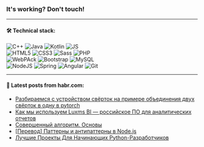 ### It's working? Don't touch!

---

#### 🛠️ Technical stack:

![C++](https://img.shields.io/badge/C++-informational?logo=c%2B%2B&style=flat&logoColor=white&color=9C033A)
![Java](https://img.shields.io/badge/Java-informational?logo=java&style=flat&logoColor=white&color=007396)
![Kotlin](https://img.shields.io/badge/Kotlin-informational?logo=Kotlin&style=flat&logoColor=white&color=0095D5)
![JS](https://img.shields.io/badge/JS-informational?logo=javaScript&style=flat&logoColor=black&color=F7Df1E) <br>
![HTML5](https://img.shields.io/badge/HTML5-informational?logo=html5&style=flat&logoColor=white&color=E34F26)
![CSS3](https://img.shields.io/badge/CSS3-informational?logo=css3&style=flat&logoColor=white&color=157286)
![Sass](https://img.shields.io/badge/Saas-informational?logo=sass&style=flat&logoColor=white&color=hotpink)
![PHP](https://img.shields.io/badge/PHP-informational?logo=php&style=flat&logoColor=white&color=777BB4) <br>
![WebPAck](https://img.shields.io/badge/WebPack-informational?logo=webPack&style=flat&logoColor=white&color=FF6F00)
![Bootstrap](https://img.shields.io/badge/Bootstrap-informational?logo=Bootstrap&style=flat&logoColor=white&color=7952B3)
![MySQL](https://img.shields.io/badge/MySQL-informational?logo=MySQL&style=flat&logoColor=white&color=00f) <br>
![NodeJS](https://img.shields.io/badge/NodeJS-informational?logo=node.js&style=flat&logoColor=white&color=43853D)
![Spring](https://img.shields.io/badge/Spring-informational?logo=Spring&style=flat&logoColor=white&color=0A9EDC)
![Angular](https://img.shields.io/badge/Vue-informational?logo=vue.js&style=flat&logoColor=white&color=red)
![Git](https://img.shields.io/badge/Git-informational?logo=git&style=flat&logoColor=white&color=darkorange)

___

#### 💬 Latest posts from habr.com:

<!-- BLOG-POST-LIST:START -->
- [Разбираемся с устройством свёрток на примере объединения двух свёрток в одну в pytorch](https://habr.com/ru/post/671024/?utm_source=habrahabr&utm_medium=rss&utm_campaign=671024)
- [Как мы используем Luxms BI — российское ПО для аналитических отчетов](https://habr.com/ru/post/671014/?utm_source=habrahabr&utm_medium=rss&utm_campaign=671014)
- [Совершенный алгоритм. Основы](https://habr.com/ru/post/671006/?utm_source=habrahabr&utm_medium=rss&utm_campaign=671006)
- [[Перевод] Паттерны и антипаттерны в Node.js](https://habr.com/ru/post/671002/?utm_source=habrahabr&utm_medium=rss&utm_campaign=671002)
- [Лучшие Проекты Для Начинающих Python-Разработчиков](https://habr.com/ru/post/670980/?utm_source=habrahabr&utm_medium=rss&utm_campaign=670980)
<!-- BLOG-POST-LIST:END -->
